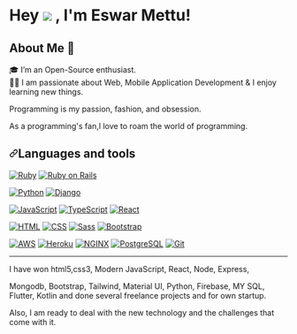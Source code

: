 <h1>Hey <img src="https://github.com/TheDudeThatCode/TheDudeThatCode/raw/master/Assets/Hi.gif">
, I'm Eswar Mettu!</h1>

<h2>About Me 🚀</h2>
🎓 I’m an Open-Source enthusiast.<br/>
👨‍💻 I am passionate about Web, Mobile Application Development & I enjoy learning new things.

Programming is my passion, fashion, and obsession.

As a programming's fan,I love to roam the world of programming.

<h2 dir="auto"><a id="user-content-languages-and-tools" class="anchor" aria-hidden="true" href="#languages-and-tools"><svg class="octicon octicon-link" viewBox="0 0 16 16" version="1.1" width="16" height="16" aria-hidden="true"><path fill-rule="evenodd" d="M7.775 3.275a.75.75 0 001.06 1.06l1.25-1.25a2 2 0 112.83 2.83l-2.5 2.5a2 2 0 01-2.83 0 .75.75 0 00-1.06 1.06 3.5 3.5 0 004.95 0l2.5-2.5a3.5 3.5 0 00-4.95-4.95l-1.25 1.25zm-4.69 9.64a2 2 0 010-2.83l2.5-2.5a2 2 0 012.83 0 .75.75 0 001.06-1.06 3.5 3.5 0 00-4.95 0l-2.5 2.5a3.5 3.5 0 004.95 4.95l1.25-1.25a.75.75 0 00-1.06-1.06l-1.25 1.25a2 2 0 01-2.83 0z"></path></svg></a>Languages and tools</h2>
<p dir="auto"><a target="_blank" rel="noopener noreferrer" href="https://camo.githubusercontent.com/4acc18621021818966bff1487c0752b7186af6464ea0e5f53dddd06cf13b47a4/68747470733a2f2f696d672e736869656c64732e696f2f62616467652f2d727562792d6666666666663f7374796c653d666f722d7468652d6261646765266c6f676f3d72756279266c6f676f436f6c6f723d434333343244"><img src="https://camo.githubusercontent.com/4acc18621021818966bff1487c0752b7186af6464ea0e5f53dddd06cf13b47a4/68747470733a2f2f696d672e736869656c64732e696f2f62616467652f2d727562792d6666666666663f7374796c653d666f722d7468652d6261646765266c6f676f3d72756279266c6f676f436f6c6f723d434333343244" alt="Ruby" title="Ruby" data-canonical-src="https://img.shields.io/badge/-ruby-ffffff?style=for-the-badge&amp;logo=ruby&amp;logoColor=CC342D" style="max-width: 100%;"></a> <a target="_blank" rel="noopener noreferrer" href="https://camo.githubusercontent.com/ac85c638ba089aed6055ee5c357dbccb789c85a1d5d4c2e80d9319b1c60be92f/68747470733a2f2f696d672e736869656c64732e696f2f62616467652f2d727562796f6e7261696c732d6666666666663f7374796c653d666f722d7468652d6261646765266c6f676f3d727562796f6e7261696c73266c6f676f436f6c6f723d433532463234"><img src="https://camo.githubusercontent.com/ac85c638ba089aed6055ee5c357dbccb789c85a1d5d4c2e80d9319b1c60be92f/68747470733a2f2f696d672e736869656c64732e696f2f62616467652f2d727562796f6e7261696c732d6666666666663f7374796c653d666f722d7468652d6261646765266c6f676f3d727562796f6e7261696c73266c6f676f436f6c6f723d433532463234" alt="Ruby on Rails" title="Ruby on Rails" data-canonical-src="https://img.shields.io/badge/-rubyonrails-ffffff?style=for-the-badge&amp;logo=rubyonrails&amp;logoColor=C52F24" style="max-width: 100%;"></a></p>
<p dir="auto"><a target="_blank" rel="noopener noreferrer" href="https://camo.githubusercontent.com/85d7a2e75adeec32754e0376d152cb87725785965a4df4667f0f2b3a3bd9d61f/68747470733a2f2f696d672e736869656c64732e696f2f62616467652f2d707974686f6e2d6666666666663f7374796c653d666f722d7468652d6261646765266c6f676f3d707974686f6e"><img src="https://camo.githubusercontent.com/85d7a2e75adeec32754e0376d152cb87725785965a4df4667f0f2b3a3bd9d61f/68747470733a2f2f696d672e736869656c64732e696f2f62616467652f2d707974686f6e2d6666666666663f7374796c653d666f722d7468652d6261646765266c6f676f3d707974686f6e" alt="Python" title="Python" data-canonical-src="https://img.shields.io/badge/-python-ffffff?style=for-the-badge&amp;logo=python" style="max-width: 100%;"></a> <a target="_blank" rel="noopener noreferrer" href="https://camo.githubusercontent.com/cad60b1a775ff2aa7c3fa220605ef1dcd7c63fdaa8a91d096b734c268901aab8/68747470733a2f2f696d672e736869656c64732e696f2f62616467652f2d646a616e676f2d6666666666663f7374796c653d666f722d7468652d6261646765266c6f676f3d646a616e676f266c6f676f436f6c6f723d353042453935"><img src="https://camo.githubusercontent.com/cad60b1a775ff2aa7c3fa220605ef1dcd7c63fdaa8a91d096b734c268901aab8/68747470733a2f2f696d672e736869656c64732e696f2f62616467652f2d646a616e676f2d6666666666663f7374796c653d666f722d7468652d6261646765266c6f676f3d646a616e676f266c6f676f436f6c6f723d353042453935" alt="Django" title="Django" data-canonical-src="https://img.shields.io/badge/-django-ffffff?style=for-the-badge&amp;logo=django&amp;logoColor=50BE95" style="max-width: 100%;"></a></p>
<p dir="auto"><a target="_blank" rel="noopener noreferrer" href="https://camo.githubusercontent.com/2aea482b88d327a9d23f67d8e2413d91bb0fac57278785bb560123f4ae2a71da/68747470733a2f2f696d672e736869656c64732e696f2f62616467652f2d6a6176617363726970742d6666666666663f7374796c653d666f722d7468652d6261646765266c6f676f3d6a617661736372697074"><img src="https://camo.githubusercontent.com/2aea482b88d327a9d23f67d8e2413d91bb0fac57278785bb560123f4ae2a71da/68747470733a2f2f696d672e736869656c64732e696f2f62616467652f2d6a6176617363726970742d6666666666663f7374796c653d666f722d7468652d6261646765266c6f676f3d6a617661736372697074" alt="JavaScript" title="JavaScript" data-canonical-src="https://img.shields.io/badge/-javascript-ffffff?style=for-the-badge&amp;logo=javascript" style="max-width: 100%;"></a> <a target="_blank" rel="noopener noreferrer" href="https://camo.githubusercontent.com/de29f0af4c7c72297f8f07fedb17f408eb7b63c231b88f3d1b77c51e84909ced/68747470733a2f2f696d672e736869656c64732e696f2f62616467652f2d747970657363726970742d6666666666663f7374796c653d666f722d7468652d6261646765266c6f676f3d74797065736372697074"><img src="https://camo.githubusercontent.com/de29f0af4c7c72297f8f07fedb17f408eb7b63c231b88f3d1b77c51e84909ced/68747470733a2f2f696d672e736869656c64732e696f2f62616467652f2d747970657363726970742d6666666666663f7374796c653d666f722d7468652d6261646765266c6f676f3d74797065736372697074" alt="TypeScript" title="TypeScript" data-canonical-src="https://img.shields.io/badge/-typescript-ffffff?style=for-the-badge&amp;logo=typescript" style="max-width: 100%;"></a> <a target="_blank" rel="noopener noreferrer" href="https://camo.githubusercontent.com/f242ea98d28d375e5e3604183444599e5355c01135ee7c2b6cfc02d1bc85b6f6/68747470733a2f2f696d672e736869656c64732e696f2f62616467652f2d52656163742d6666666666663f7374796c653d666f722d7468652d6261646765266c6f676f3d7265616374"><img src="https://camo.githubusercontent.com/f242ea98d28d375e5e3604183444599e5355c01135ee7c2b6cfc02d1bc85b6f6/68747470733a2f2f696d672e736869656c64732e696f2f62616467652f2d52656163742d6666666666663f7374796c653d666f722d7468652d6261646765266c6f676f3d7265616374" alt="React" title="React" data-canonical-src="https://img.shields.io/badge/-React-ffffff?style=for-the-badge&amp;logo=react" style="max-width: 100%;"></a></p>
<p dir="auto"><a target="_blank" rel="noopener noreferrer" href="https://camo.githubusercontent.com/2ec9a4bbf42ae2f9f5e92c17154ef305813f429be0abf34168e613faeb6d5f65/68747470733a2f2f696d672e736869656c64732e696f2f62616467652f2d68746d6c2d6666666666663f7374796c653d666f722d7468652d6261646765266c6f676f3d68746d6c35"><img src="https://camo.githubusercontent.com/2ec9a4bbf42ae2f9f5e92c17154ef305813f429be0abf34168e613faeb6d5f65/68747470733a2f2f696d672e736869656c64732e696f2f62616467652f2d68746d6c2d6666666666663f7374796c653d666f722d7468652d6261646765266c6f676f3d68746d6c35" alt="HTML" title="HTML" data-canonical-src="https://img.shields.io/badge/-html-ffffff?style=for-the-badge&amp;logo=html5" style="max-width: 100%;"></a> <a target="_blank" rel="noopener noreferrer" href="https://camo.githubusercontent.com/47268fd3bb03e5368c902335f45abdb0cf5c61b7d97fb71d6ceb4472f8cbb023/68747470733a2f2f696d672e736869656c64732e696f2f62616467652f2d6373732d6666666666663f7374796c653d666f722d7468652d6261646765266c6f676f3d63737333266c6f676f436f6c6f723d323634444534"><img src="https://camo.githubusercontent.com/47268fd3bb03e5368c902335f45abdb0cf5c61b7d97fb71d6ceb4472f8cbb023/68747470733a2f2f696d672e736869656c64732e696f2f62616467652f2d6373732d6666666666663f7374796c653d666f722d7468652d6261646765266c6f676f3d63737333266c6f676f436f6c6f723d323634444534" alt="CSS" title="CSS" data-canonical-src="https://img.shields.io/badge/-css-ffffff?style=for-the-badge&amp;logo=css3&amp;logoColor=264DE4" style="max-width: 100%;"></a> <a target="_blank" rel="noopener noreferrer" href="https://camo.githubusercontent.com/577bac1d8e680c0b1cc901ebcceaa77890009dc1d6bcdbee9fa94a72c2933cc2/68747470733a2f2f696d672e736869656c64732e696f2f62616467652f2d736173732d6666666666663f7374796c653d666f722d7468652d6261646765266c6f676f3d73617373"><img src="https://camo.githubusercontent.com/577bac1d8e680c0b1cc901ebcceaa77890009dc1d6bcdbee9fa94a72c2933cc2/68747470733a2f2f696d672e736869656c64732e696f2f62616467652f2d736173732d6666666666663f7374796c653d666f722d7468652d6261646765266c6f676f3d73617373" alt="Sass" title="SASS" data-canonical-src="https://img.shields.io/badge/-sass-ffffff?style=for-the-badge&amp;logo=sass" style="max-width: 100%;"></a> <a target="_blank" rel="noopener noreferrer" href="https://camo.githubusercontent.com/451d5fc341e5617eef492c7049904e3443679a41ffc9e5ddde8e497b4956ed6d/68747470733a2f2f696d672e736869656c64732e696f2f62616467652f2d626f6f7473747261702d6666666666663f7374796c653d666f722d7468652d6261646765266c6f676f3d626f6f747374726170"><img src="https://camo.githubusercontent.com/451d5fc341e5617eef492c7049904e3443679a41ffc9e5ddde8e497b4956ed6d/68747470733a2f2f696d672e736869656c64732e696f2f62616467652f2d626f6f7473747261702d6666666666663f7374796c653d666f722d7468652d6261646765266c6f676f3d626f6f747374726170" alt="Bootstrap" title="Bootstrap" data-canonical-src="https://img.shields.io/badge/-bootstrap-ffffff?style=for-the-badge&amp;logo=bootstrap" style="max-width: 100%;"></a></p>
<p dir="auto"><a target="_blank" rel="noopener noreferrer" href="https://camo.githubusercontent.com/7ed2c603ad53e38117f29b992e5b3023dffa686137b67e66871de7f3b00020af/68747470733a2f2f696d672e736869656c64732e696f2f62616467652f2d616d617a6f6e2d6666666666663f7374796c653d666f722d7468652d6261646765266c6f676f3d616d617a6f6e2d617773266c6f676f436f6c6f723d454339313243"><img src="https://camo.githubusercontent.com/7ed2c603ad53e38117f29b992e5b3023dffa686137b67e66871de7f3b00020af/68747470733a2f2f696d672e736869656c64732e696f2f62616467652f2d616d617a6f6e2d6666666666663f7374796c653d666f722d7468652d6261646765266c6f676f3d616d617a6f6e2d617773266c6f676f436f6c6f723d454339313243" alt="AWS" title="AWS" data-canonical-src="https://img.shields.io/badge/-amazon-ffffff?style=for-the-badge&amp;logo=amazon-aws&amp;logoColor=EC912C" style="max-width: 100%;"></a> <a target="_blank" rel="noopener noreferrer" href="https://camo.githubusercontent.com/a6bc6f74dca6dcb0b1c9d6b43de9d55b044880d07c568466b96207bb6aac82da/68747470733a2f2f696d672e736869656c64732e696f2f62616467652f2d6865726f6b752d6666666666663f7374796c653d666f722d7468652d6261646765266c6f676f3d6865726f6b75266c6f676f436f6c6f723d373935383946"><img src="https://camo.githubusercontent.com/a6bc6f74dca6dcb0b1c9d6b43de9d55b044880d07c568466b96207bb6aac82da/68747470733a2f2f696d672e736869656c64732e696f2f62616467652f2d6865726f6b752d6666666666663f7374796c653d666f722d7468652d6261646765266c6f676f3d6865726f6b75266c6f676f436f6c6f723d373935383946" alt="Heroku" title="Heroku" data-canonical-src="https://img.shields.io/badge/-heroku-ffffff?style=for-the-badge&amp;logo=heroku&amp;logoColor=79589F" style="max-width: 100%;"></a> <a target="_blank" rel="noopener noreferrer" href="https://camo.githubusercontent.com/9545078853661ce0f29d39cc42a5b24893e3e33823ec5ee21beb4cce02d05a39/68747470733a2f2f696d672e736869656c64732e696f2f62616467652f2d6e67696e782d6666666666663f7374796c653d666f722d7468652d6261646765266c6f676f3d6e67696e78266c6f676f436f6c6f723d303039363339"><img src="https://camo.githubusercontent.com/9545078853661ce0f29d39cc42a5b24893e3e33823ec5ee21beb4cce02d05a39/68747470733a2f2f696d672e736869656c64732e696f2f62616467652f2d6e67696e782d6666666666663f7374796c653d666f722d7468652d6261646765266c6f676f3d6e67696e78266c6f676f436f6c6f723d303039363339" alt="NGINX" title="NGINX" data-canonical-src="https://img.shields.io/badge/-nginx-ffffff?style=for-the-badge&amp;logo=nginx&amp;logoColor=009639" style="max-width: 100%;"></a> <a target="_blank" rel="noopener noreferrer" href="https://camo.githubusercontent.com/16255c4e893c5cc6aed265022b5aaef250f5ed39257a14a2bdf793175b1d3586/68747470733a2f2f696d672e736869656c64732e696f2f62616467652f2d506f737467726553514c2d6666666666663f7374796c653d666f722d7468652d6261646765266c6f676f3d706f737467726573716c5f6261646765"><img src="https://camo.githubusercontent.com/16255c4e893c5cc6aed265022b5aaef250f5ed39257a14a2bdf793175b1d3586/68747470733a2f2f696d672e736869656c64732e696f2f62616467652f2d506f737467726553514c2d6666666666663f7374796c653d666f722d7468652d6261646765266c6f676f3d706f737467726573716c5f6261646765" alt="PostgreSQL" title="PostgreSQL" data-canonical-src="https://img.shields.io/badge/-PostgreSQL-ffffff?style=for-the-badge&amp;logo=postgresql_badge" style="max-width: 100%;"></a> <a target="_blank" rel="noopener noreferrer" href="https://camo.githubusercontent.com/898d044fe38b46c10ae169949f00d48c21c1501e854278c077b316cc0c5d90b4/68747470733a2f2f696d672e736869656c64732e696f2f62616467652f2d6769742d6666666666663f7374796c653d666f722d7468652d6261646765266c6f676f3d676974"><img src="https://camo.githubusercontent.com/898d044fe38b46c10ae169949f00d48c21c1501e854278c077b316cc0c5d90b4/68747470733a2f2f696d672e736869656c64732e696f2f62616467652f2d6769742d6666666666663f7374796c653d666f722d7468652d6261646765266c6f676f3d676974" alt="Git" title="Git" data-canonical-src="https://img.shields.io/badge/-git-ffffff?style=for-the-badge&amp;logo=git" style="max-width: 100%;"></a></p>
<hr>


I have won html5,css3, Modern JavaScript, React, Node, Express,

Mongodb, Bootstrap, Tailwind, Material UI, Python, Firebase, MY SQL, Flutter, Kotlin and done several freelance projects and for own startup.

Also, I am ready to deal with the new technology and the challenges that come with it.
